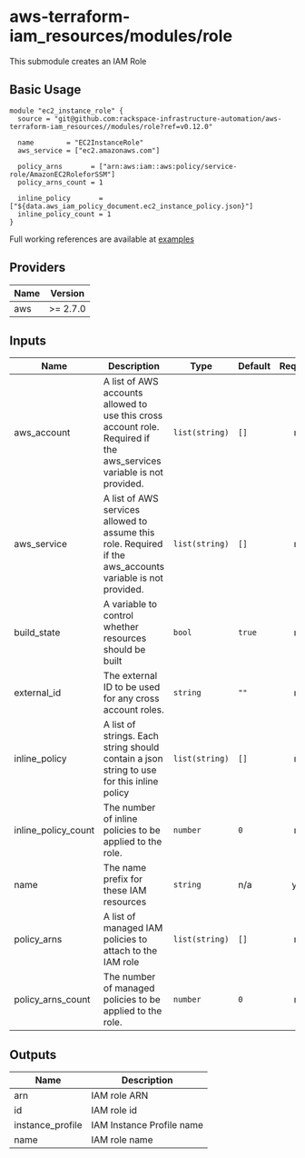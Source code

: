 # aws-terraform-iam\_resources/modules/role

This submodule creates an IAM Role

## Basic Usage

```
module "ec2_instance_role" {
  source = "git@github.com:rackspace-infrastructure-automation/aws-terraform-iam_resources//modules/role?ref=v0.12.0"

  name        = "EC2InstanceRole"
  aws_service = ["ec2.amazonaws.com"]

  policy_arns       = ["arn:aws:iam::aws:policy/service-role/AmazonEC2RoleforSSM"]
  policy_arns_count = 1

  inline_policy       = ["${data.aws_iam_policy_document.ec2_instance_policy.json}"]
  inline_policy_count = 1
}
```

Full working references are available at [examples](examples)

## Providers

| Name | Version |
|------|---------|
| aws | >= 2.7.0 |

## Inputs

| Name | Description | Type | Default | Required |
|------|-------------|------|---------|:-----:|
| aws\_account | A list of AWS accounts allowed to use this cross account role.  Required if the aws\_services variable is not provided. | `list(string)` | `[]` | no |
| aws\_service | A list of AWS services allowed to assume this role.  Required if the aws\_accounts variable is not provided. | `list(string)` | `[]` | no |
| build\_state | A variable to control whether resources should be built | `bool` | `true` | no |
| external\_id | The external ID to be used for any cross account roles. | `string` | `""` | no |
| inline\_policy | A list of strings.  Each string should contain a json string to use for this inline policy | `list(string)` | `[]` | no |
| inline\_policy\_count | The number of inline policies to be applied to the role. | `number` | `0` | no |
| name | The name prefix for these IAM resources | `string` | n/a | yes |
| policy\_arns | A list of managed IAM policies to attach to the IAM role | `list(string)` | `[]` | no |
| policy\_arns\_count | The number of managed policies to be applied to the role. | `number` | `0` | no |

## Outputs

| Name | Description |
|------|-------------|
| arn | IAM role ARN |
| id | IAM role id |
| instance\_profile | IAM Instance Profile name |
| name | IAM role name |

